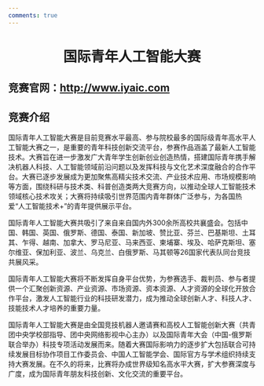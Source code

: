 ```yaml
---
comments: true
---
```


# <center>国际青年人工智能大赛</center>  

## 竞赛官网：http://www.iyaic.com

## 竞赛介绍

国际青年人工智能大赛是目前竞赛水平最高、参与院校最多的国际级青年高水平人工智能大赛之一，是重要的青年科技创新交流平台，参赛作品涵盖了最新人工智能技术。大赛旨在进一步激发广大青年学生创新创业创造热情，搭建国际青年携手解决机器人科技、人工智能领域前沿问题以及发挥科技与文化艺术深度融合的合作平台。大赛已逐步发展成为更加聚焦高精尖技术交流、产业技术应用、市场规模影响等方面，围绕科研与技术类、科普创造类两大竞赛方向，以推动全球人工智能技术领域核心技术攻关；大赛将持续吸引世界范围内青年群体广泛参与，为各国热爱“人工智能技术+”的青年提供展示平台。　　   

国际青年人工智能大赛共吸引了来自来自国内外300余所高校共襄盛会。包括中国、韩国、英国、俄罗斯、德国、泰国、新加坡、赞比亚、芬兰、巴基斯坦、土耳其、乍得、越南、加拿大、罗马尼亚、马来西亚、柬埔寨、埃及、哈萨克斯坦、塞尔维亚、保加利亚、波兰、乌克兰、白俄罗斯、马其顿等26国家代表队同台竞技共展风采。

国际青年人工智能大赛将不断发挥自身平台优势，为参赛选手、裁判员、参与者提供一个汇聚创新资源、产业资源、市场资源、资本资源、人才资源的全球化开放合作平台，激发人工智能行业的科技研发潜力，成为推动全球创新人才、科技人才、技能技术人才培养的重要力量。

国际青年人工智能大赛是由全国竞技机器人邀请赛和高校人工智能创新大赛（共青团中央学校部指导、团中央网络影视中心主办）以及国际青年大会（中国-俄罗斯联合举办）科技专项活动发展而来。随着大赛国际影响力的逐步扩大包括联合可持续发展目标协作项目工作委员会、中国人工智能学会、国际官方与学术组织持续支持大赛发展。在不久的将来，比赛将办成世界级知名高水平大赛，扩大参赛深度与广度，成为国际青年朋友科技创新、文化交流的重要平台。
